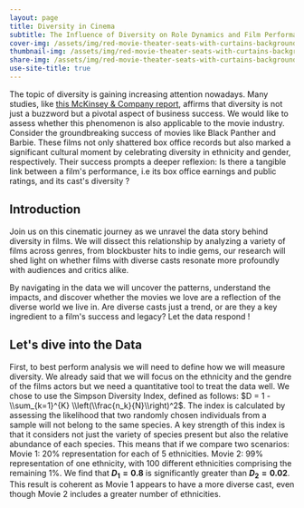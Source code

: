 ```yaml
---
layout: page
title: Diversity in Cinema
subtitle: The Influence of Diversity on Role Dynamics and Film Performance
cover-img: /assets/img/red-movie-theater-seats-with-curtains-background_1017-38388.jpg
thumbnail-img: /assets/img/red-movie-theater-seats-with-curtains-background_1017-38388.jpg
share-img: /assets/img/red-movie-theater-seats-with-curtains-background_1017-38388.jpg
use-site-title: true
---
```


The topic of diversity is gaining increasing attention nowadays. Many studies, like [this McKinsey & Company report](https://www.mckinsey.com/capabilities/people-and-organizational-performance/our-insights/why-diversity-matters), affirms that diversity is not just a buzzword but a pivotal aspect of business success. We would like to assess whether this phenomenon is also applicable to the movie industry.
Consider the groundbreaking success of movies like Black Panther and Barbie. These films not only shattered box office records but also marked a significant cultural moment by celebrating diversity in ethnicity and gender, respectively. Their success prompts a deeper reflexion: Is there a tangible link between a film's performance, i.e its box office earnings and public ratings, and its cast's diversity ?

## Introduction
Join us on this cinematic journey as we unravel the data story behind diversity in films. We will dissect this relationship by analyzing a variety of films across genres, from blockbuster hits to indie gems, our research will shed light on whether films with diverse casts resonate more profoundly with audiences and critics alike. 

By navigating in the data we will uncover the patterns, understand the impacts, and discover whether the movies we love are a reflection of the diverse world we live in. Are diverse casts just a trend, or are they a key ingredient to a film's success and legacy? Let the data respond !

## Let's dive into the Data

First, to best perform analysis we will need to define how we will measure diversity. We already said that we will focus on the ethnicity and the gendre of the films actors but we need a quantitative tool to treat the data well. We chose to use the Simpson Diversity Index, defined as follows: $D = 1 - \\sum_{k=1}^{K} \\left(\\frac{n_k}{N}\\right)^2$.
The index is calculated by assessing the likelihood that two randomly chosen individuals from a sample will not belong to the same species. A key strength of this index is that it considers not just the variety of species present but also the relative abundance of each species. This means that if we compare two scenarios:
Movie 1: 20% representation for each of 5 ethnicities.
Movie 2: 99% representation of one ethnicity, with 100 different ethnicities comprising the remaining 1%.
We find that **$D_1 = 0.8$** is significantly greater than **$D_2 = 0.02$**. This result is coherent as Movie 1 appears to have a more diverse cast, even though Movie 2 includes a greater number of ethnicities.
